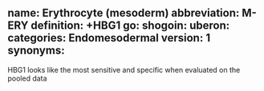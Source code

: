 name: Erythrocyte (mesoderm)
abbreviation: M-ERY
definition: +HBG1
go:
shogoin: 
uberon:
categories: Endomesodermal
version: 1
synonyms:
---

HBG1 looks like the most sensitive and specific when evaluated on the pooled data